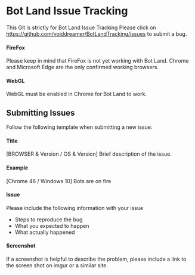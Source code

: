 # Bot Land Issue Tracking
This Git is strictly for Bot Land Issue Tracking
Please click on https://github.com/voiddreamer/BotLandTracking/issues to submit a bug.

#### FireFox
Please keep in mind that FireFox is not yet working with Bot Land. Chrome and Microsoft Edge are the only confirmed working browsers.

#### WebGL
WebGL must be enabled in Chrome for Bot Land to work.

## Submitting Issues
Follow the following template when submitting a new issue:

#### Title
[BROWSER & Version / OS & Version] Brief description of the issue.

#### Example
[Chrome 46 / Windows 10] Bots are on fire

#### Issue
Please include the following information with your issue
  - Steps to reproduce the bug
  - What you expected to happen
  - What actually happened

#### Screenshot
If a screenshot is helpful to describe the problem, please include a link to the screen shot on imgur or a similar site.

